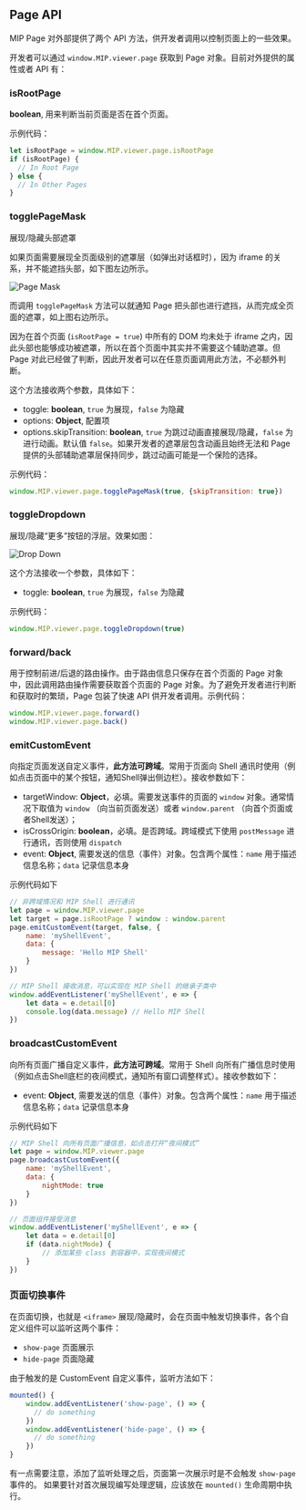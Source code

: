 ## Page API

MIP Page 对外部提供了两个 API 方法，供开发者调用以控制页面上的一些效果。

开发者可以通过 `window.MIP.viewer.page` 获取到 Page 对象。目前对外提供的属性或者 API 有：

### isRootPage

__boolean__, 用来判断当前页面是否在首个页面。

示例代码：

```javascript
let isRootPage = window.MIP.viewer.page.isRootPage
if (isRootPage) {
  // In Root Page
} else {
  // In Other Pages
}
```

### togglePageMask

展现/隐藏头部遮罩

如果页面需要展现全页面级别的遮罩层（如弹出对话框时），因为 iframe 的关系，并不能遮挡头部，如下图左边所示。

![Page Mask](https://gss0.baidu.com/9rkZbzqaKgQUohGko9WTAnF6hhy/assets/mip2/page/page-mask-2.png)

而调用 `togglePageMask` 方法可以就通知 Page 把头部也进行遮挡，从而完成全页面的遮罩，如上图右边所示。

因为在首个页面 (`isRootPage = true`) 中所有的 DOM 均未处于 iframe 之内，因此头部也能够成功被遮罩，所以在首个页面中其实并不需要这个辅助遮罩。但 Page 对此已经做了判断，因此开发者可以在任意页面调用此方法，不必额外判断。

这个方法接收两个参数，具体如下：

* toggle: __boolean__, `true` 为展现，`false` 为隐藏
* options: __Object__, 配置项
* options.skipTransition: __boolean__, `true` 为跳过动画直接展现/隐藏，`false` 为进行动画。默认值 `false`。如果开发者的遮罩层包含动画且始终无法和 Page 提供的头部辅助遮罩层保持同步，跳过动画可能是一个保险的选择。

示例代码：

```javascript
window.MIP.viewer.page.togglePageMask(true, {skipTransition: true})
```

### toggleDropdown

展现/隐藏“更多”按钮的浮层。效果如图：

![Drop Down](https://gss0.baidu.com/9rkZbzqaKgQUohGko9WTAnF6hhy/assets/mip2/page/dropdown-2.png)

这个方法接收一个参数，具体如下：

* toggle: __boolean__, `true` 为展现，`false` 为隐藏

示例代码：

```javascript
window.MIP.viewer.page.toggleDropdown(true)
```

### forward/back

用于控制前进/后退的路由操作。由于路由信息只保存在首个页面的 Page 对象中，因此调用路由操作需要获取首个页面的 Page 对象。为了避免开发者进行判断和获取时的繁琐，Page 包装了快速 API 供开发者调用。示例代码：

```javascript
window.MIP.viewer.page.forward()
window.MIP.viewer.page.back()
```

### emitCustomEvent

向指定页面发送自定义事件，__此方法可跨域__。常用于页面向 Shell 通讯时使用（例如点击页面中的某个按钮，通知Shell弹出侧边栏）。接收参数如下：

* targetWindow: __Object__，必填。需要发送事件的页面的 `window` 对象。通常情况下取值为 `window` （向当前页面发送）或者 `window.parent` （向首个页面或者Shell发送）；
* isCrossOrigin: __boolean__，必填。是否跨域。跨域模式下使用 `postMessage` 进行通讯，否则使用 `dispatch`
* event: __Object__, 需要发送的信息（事件）对象。包含两个属性：`name` 用于描述信息名称；`data` 记录信息本身

示例代码如下

```javascript
// 非跨域情况和 MIP Shell 进行通讯
let page = window.MIP.viewer.page
let target = page.isRootPage ? window : window.parent
page.emitCustomEvent(target, false, {
    name: 'myShellEvent',
    data: {
        message: 'Hello MIP Shell'
    }
})

// MIP Shell 接收消息，可以实现在 MIP Shell 的继承子类中
window.addEventListener('myShellEvent', e => {
    let data = e.detail[0]
    console.log(data.message) // Hello MIP Shell
})
```

### broadcastCustomEvent

向所有页面广播自定义事件，__此方法可跨域__。常用于 Shell 向所有广播信息时使用（例如点击Shell底栏的夜间模式，通知所有窗口调整样式）。接收参数如下：

* event: __Object__, 需要发送的信息（事件）对象。包含两个属性：`name` 用于描述信息名称；`data` 记录信息本身

示例代码如下

```javascript
// MIP Shell 向所有页面广播信息，如点击打开“夜间模式”
let page = window.MIP.viewer.page
page.broadcastCustomEvent({
    name: 'myShellEvent',
    data: {
        nightMode: true
    }
})

// 页面组件接受消息
window.addEventListener('myShellEvent', e => {
    let data = e.detail[0]
    if (data.nightMode) {
        // 添加某些 class 到容器中，实现夜间模式
    }
})
```

### 页面切换事件

在页面切换，也就是 `<iframe>` 展现/隐藏时，会在页面中触发切换事件，各个自定义组件可以监听这两个事件：
* `show-page` 页面展示
* `hide-page` 页面隐藏

由于触发的是 CustomEvent 自定义事件，监听方法如下：
```javascript
mounted() {
    window.addEventListener('show-page', () => {
      // do something
    })
    window.addEventListener('hide-page', () => {
      // do something
    })
}
```

有一点需要注意，添加了监听处理之后，页面第一次展示时是不会触发 `show-page` 事件的。
如果要针对首次展现编写处理逻辑，应该放在 `mounted()` 生命周期中执行。
